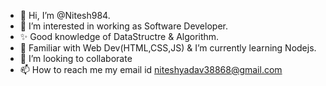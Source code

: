 - 👋 Hi, I’m @Nitesh984.
- 👀 I’m interested in working as Software Developer.
- ✨ Good knowledge of DataStructre & Algorithm.
- 🌱  Familiar with Web Dev(HTML,CSS,JS) & I’m currently learning Nodejs.
- 💞️ I’m looking to collaborate 
- 📫 How to reach me my email id niteshyadav38868@gmail.com

<!---
Nitesh984/Nitesh984 is a ✨ special ✨ repository because its `README.md` (this file) appears on your GitHub profile.
You can click the Preview link to take a look at your changes.
--->
